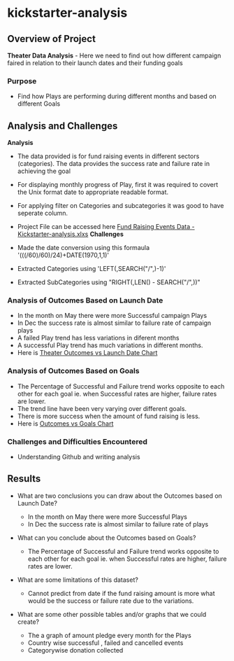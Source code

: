 # kickstarter-analysis

## Overview of Project
 **Theater Data Analysis** - Here we need to find out how different campaign faired in relation to their launch dates and their funding goals

### Purpose
   * Find how Plays are performing during different months and based on different Goals

## Analysis and Challenges
 **Analysis**
   * The data provided is for fund raising events in different sectors (categories). The data provides the success rate and failure rate in achieving the goal 
   * For displaying monthly progress of Play, first it was required to covert the Unix format date to appropriate readable format.
   * For applying filter on Categories and subcategories it was good to have seperate column. 
   * Project File can be accessed here [Fund Raising Events Data - Kickstarter-analysis.xlxs](https://github.com/DeepaGheewala/kickstarter-analysis/blob/7c005a538be80fbf2800793a86f36a748c60ef65/Kickstarter_Challenge.xlsx)
 **Challenges**

   * Made the date conversion using this formaula '(((<columnName>/60)/60)/24)+DATE(1970,1,1)'
   * Extracted Categories using 'LEFT(<ColumnName>,SEARCH("/",<ColumnName>)-1)'
   * Extracted SubCategories using "RIGHT(<ColumnName>,LEN(<ColumnName>) - SEARCH("/",<ColumnName>))"

### Analysis of Outcomes Based on Launch Date

   - In the month on May there were more Successful campaign Plays
   - In Dec the success rate is almost similar to failure rate of campaign plays
   - A failed Play trend has less variations in diferent months
   - A successful Play trend has much variations in different months. 
   - Here is [Theater Outcomes vs Launch Date Chart](https://github.com/DeepaGheewala/kickstarter-analysis/blob/49cf0398d630d3f4499e05b91a794a95c4ce6040/resources/Theater_Outcomes_vs_Launch.png)

### Analysis of Outcomes Based on Goals
   - The Percentage of Successful and Failure trend works opposite to each other for each goal ie. when Successful rates are higher, failure rates are lower.
   - The trend line have been very varying over different goals.
   - There is more success when the amount of fund raising is less.
   - Here is [Outcomes vs Goals Chart](https://github.com/DeepaGheewala/kickstarter-analysis/blob/49cf0398d630d3f4499e05b91a794a95c4ce6040/resources/Outcomes_vs_Goals.png)

### Challenges and Difficulties Encountered
   - Understanding Github and writing analysis
      
  
## Results

- What are two conclusions you can draw about the Outcomes based on Launch Date?
  - In the month on May there were more Successful Plays
  - In Dec the success rate is almost similar to failure rate of plays

- What can you conclude about the Outcomes based on Goals?
  - The Percentage of Successful and Failure trend works opposite to each other for each goal ie. when Successful rates are higher, failure rates are lower.

- What are some limitations of this dataset?
  - Cannot predict from date if the fund raising amount is more what would be the success or failure rate due to the variations.

- What are some other possible tables and/or graphs that we could create?
  - The a graph of amount pledge every month for the Plays
  - Country wise successful , failed and cancelled events
  - Categorywise donation collected
  
